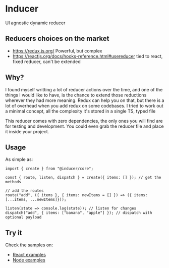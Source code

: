 # Inducer
UI agnostic dynamic reducer

## Reducers choices on the market

 * https://redux.js.org/ Powerful, but complex
 * https://reactjs.org/docs/hooks-reference.html#usereducer tied to react, fixed reducer, can't be extended

## Why?

I found myself writting a lot of reducer actions over the time, and one of the things I would like to have, is the chance to extend those reductions wherever they had more meaning. Redux can help you on that, but there is a lot of overhead when you add redux on some codebases. I tried to work out a minimal concept, all the complexity it's stored in a single TS, typed file

This reducer comes with zero dependencies, the only ones you will find are for testing and development. You could even grab the reducer file and place it inside your project.

## Usage

As simple as:

```
import { create } from "@inducer/core";

const { route, listen, dispatch } = create({ items: [] }); // get the methods

// add the routes
route("add", ({ items }, { items: newItems = [] }) => ({ items: [...items, ...newItems]}));

listen(state => console.log(state)); // listen for changes
dispatch("add", { items: ["banana", "apple"] }); // dispatch with optional payload
```

## Try it

Check the samples on:
 * [React examples](./packages/react-examples/README.md)
 * [Node examples](./packages/node-examples/README.md)
